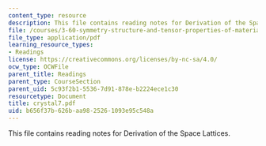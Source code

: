 ```yaml
---
content_type: resource
description: This file contains reading notes for Derivation of the Space Lattices.
file: /courses/3-60-symmetry-structure-and-tensor-properties-of-materials-fall-2005/b656f37b626baa9825261093e95c548a_crystal7.pdf
file_type: application/pdf
learning_resource_types:
- Readings
license: https://creativecommons.org/licenses/by-nc-sa/4.0/
ocw_type: OCWFile
parent_title: Readings
parent_type: CourseSection
parent_uid: 5c93f2b1-5536-7d91-878e-b2224ece1c30
resourcetype: Document
title: crystal7.pdf
uid: b656f37b-626b-aa98-2526-1093e95c548a
---
```

This file contains reading notes for Derivation of the Space Lattices.